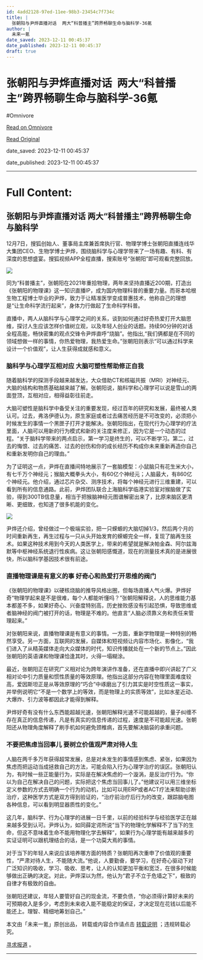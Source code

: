 ```yaml
---
id: 4add2128-97ed-11ee-98b3-23454c7f734c
title: |
  张朝阳与尹烨直播对话  两大“科普播主”跨界畅聊生命与脑科学-36氪
author: |
  未来一氪
date_saved: 2023-12-11 00:45:37
date_published: 2023-12-11 00:45:37
draft: true
---
```


# 张朝阳与尹烨直播对话  两大“科普播主”跨界畅聊生命与脑科学-36氪
#Omnivore

[Read on Omnivore](https://omnivore.app/me/36-18c57882cd9)

[Read Original](https://36kr.com/p/2555928999139716?f=rss)

date_saved: 2023-12-11 00:45:37

date_published: 2023-12-11 00:45:37

--- 

# Full Content: 

## 张朝阳与尹烨直播对话 两大“科普播主”跨界畅聊生命与脑科学

12月7日，搜狐创始人、董事局主席兼首席执行官、物理学博士张朝阳直播连线华大集团CEO、生物学博士尹烨，围绕脑科学与心理学带来了一场有趣、有料、有深度的思想盛宴。搜狐视频APP全程直播，搜索账号“张朝阳”即可观看完整回放。

![](https://proxy-prod.omnivore-image-cache.app/0x0,sYL3to7psAuQQU-gNbXw_0wKIJBAWAxuG6nG-iJDymSg/https://img.36krcdn.com/hsossms/20231211/v2_797117bb76f9459da1579f85998a7d3e@5868219_oswg523018oswg520oswg1123_img_png?x-oss-process=image/quality,q_90/format,jpg/interlace,1/format,jpg/interlace,1)

同为“科普播主”，张朝阳在2021年重拾物理，两年来坚持直播近200期，打造出《张朝阳的物理课》这一知识直播IP，成为国内物理科普的重要力量。而哥本哈根生物工程博士毕业的尹烨，致力于让精准医学变成普惠技术，他称自己的理想是“让生命科学流行起来”，身体力行做起了生命科学科普。

直播中，两人从脑科学与心理学之间的关系，谈到如何通过好奇热爱打开大脑思维，探讨人生应该怎样价值树立观，以及年轻人创业的话题。持续90分钟的对话全程高能，畅快密集的观点交锋令尹烨直呼“烧脑”。他指出,“我们俩都是在不同的领域想做一样的事情，你热爱物理，我热爱生命。”张朝阳则表示“可以通过科学来设计一个价值观”，让人生获得成就感和意义。

### **脑科学与心理学互相对应 大脑可塑性帮助修正自我**

随着脑科学的探测手段越来越发达，大众借助CT和核磁共振（MRI）对神经元、大脑的结构和物质基础越来越了解。张朝阳说，脑科学和心理学可以说是雪山的两面登顶，互相对应，相得益彰往前走。

大脑可塑性是脑科学中备受关注的重要发现，经过百年的研究和发展，最终被人类认可。过去，弗洛伊德认为，原生家庭或者过去痛苦经历是不可改变的，必须把小时候发生的事情一个黑匣子打开才能解决。张朝阳指出，在现代行为心理学的疗法里面，人脑可以用新的行为模式和新的关注度来修正，因为它是一个动态的过程。“关于脑科学带来的两点启示，第一学习是终生的，可以不断学习。第二，过去的悔恨、过去的痛苦、过去的创伤和你的成长经历不构成你未来重新再造你自己和重新发明你自己的理由。” 

为了证明这一点，尹烨在直播间特地展示了一套脑模型：小鼠脑只有花生米大小，有七千万个神经元；猴脑大概拳头大小，有60亿个神经元；人脑最大，有860亿个神经元。他介绍，通过芯片杂交、测序技术，将每个神经元进行三维重建，可以看到所有的信息通路。此前，尹烨团队联合上海脑科学临港实验室对猴脑做了实验，得到300TB信息量，相当于把猴脑神经元图谱解密出来了，比原来脑区更清晰、更细致，也知道了很多机能的变化。

![](https://proxy-prod.omnivore-image-cache.app/0x0,s6L1M4w_55Onb3NHA0hPS4ijgCDqCXAd9UxmfwSkuMNs/https://img.36krcdn.com/hsossms/20231211/v2_edfc6debd02b42e1a1d6d0a507e4a98b@5868219_oswg547754oswg520oswg1123_img_png?x-oss-process=image/quality,q_90/format,jpg/interlace,1/format,jpg/interlace,1)

尹烨还介绍，曾经做过一个极端实验，把一只蝾螈的大脑切掉1/3，然后两个月的时间重新再生，再生过程与一只从头开始发育的蝾螈完全一样，复现了脑再生技术。如果这种技术用到今天的人类医学上，带来的希望就是解决帕金森、阿尔兹海默等中枢神经系统退行性疾病。这让张朝阳感慨道，现在的测量技术真的是进展很快，所以脑科学基因技术很有前途。

### **直播物理课是有意义的事 好奇心和热爱打开思维的阀门**

《张朝阳的物理课》以硬核烧脑的推导风格出圈，但每场直播人气火爆。尹烨好奇“物理学起来是不是很难，每个人都能听懂吗？”张朝阳解释说，人的思维能力基本都差不多，如果好奇心、兴奋度特别高，历史挫败感没有引起恐惧，导致思维或者脑神经的阀门被打开的话，物理是不难的。他直言“人脑必须靠义务和责任来管理起来。”

对张朝阳来说，直播物理课是有意义的事情。一方面，重新学物理是一种特别的畅然享受。另一方面，互联网的发展，自媒体和短视频让内容市场化、影像化，“我们进入了从精英媒体走向大众媒体的时代，知识传播就处在一个新的节点上。”因此张朝阳的英语课和物理课恰逢其时，火得一塌糊涂。

最近，张朝阳正在研究广义相对论为跨年演讲作准备，还在直播中即兴讲起了广义相对论中引力质量和惯性质量的等效原理。他指出这部分内容在物理里面难度较高，爱因斯坦正是从等效原理的“巧合”中琢磨出了引力其实是时空性质这一事实，并举例说明它“不是一个数学上的等效，而是物理上的实质等效”，比如水星近动、大爆炸、引力波等都因此才能得到解释。

尹烨好奇有没有什么东西能超越光速，张朝阳解释光速不可能超越的，量子纠缠不存在真正的信息传递，凡是有真实的信息传递的过程，速度是不可能超光速。张朝阳还从物理角度解释了刷手机如何避免颈椎病，首先要解决脑袋的承重问题。

### **不要把焦虑当回事儿 要树立价值观严肃对待人生**

人脑在两千多万年获得超常发展，总是对未发生的事情感到焦虑、紧张，如果因为焦虑而把运动当成拯救自己的方法，可能会陷入行为心理学治疗的误区。张朝阳认为，有时候一些正能量行为，实际是在解决焦虑的一个漩涡，是反治疗行为。“你以为自己在解决自己的问题，实际把这个焦虑当回事儿了。”他建议可以用三维坐标定义参数的方式去明确一个行为的动机，比如可以用ERP或者ACT疗法来帮助诊断治疗，这种医学方式是双方得到验证的，“治疗前治疗后行为的改变，跟踪脑电图各种信息，可以看到明显器质性的变化。”

这几年，脑科学、行为心理学的进展一日千里，以前的经验科学与经验医学正在越来越多受到认可。尹烨认为，如同薛定谔所说“当下的物理化学解释不了当下的生命，但这不意味着生命不能用物理化学去解释”，如果行为心理学能有越来越多的实证证明可以跟机理结合的话，是一个功莫大焉的事情。

对于当下的年轻人来说应该培养哪方面的特质？张朝阳再次重申了价值观的重要性，“严肃对待人生，不能随大流。”他说，人要勤奋，要学习，在好奇心驱动下对广泛知识的吸收，学习、吸收、思考，让人的认知更加平衡和宽泛，在很多时候能够做出正确的决定。对此，尹烨深以为然，他认为“君子不立于危墙之下”，极致的自律才有极致的自由。

张朝阳还建议，年轻人要管好自己的现金流，不要负债，“你必须得计算好未来的可预期收入是多少，考虑到未来收入能不能稳定的保证，才决定现在花钱以后能不能还上。理智、精细地筹划自己。”

本文由「未来一氪」原创出品， 转载或内容合作请点击 [转载说明](https://36kr.com/p/5093872) ；违规转载必究。

[寻求报道](https://36kr.com/seek-report) 。

---

